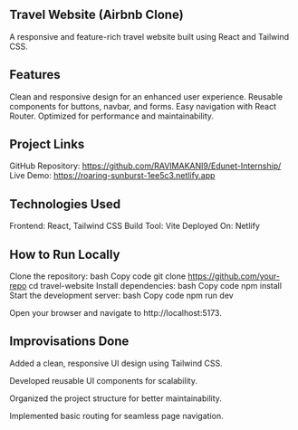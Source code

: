 Travel Website (Airbnb Clone)
------------------------------------------------------
A responsive and feature-rich travel website built using React and Tailwind CSS.

Features 
------------------------------------
Clean and responsive design for an enhanced user experience.
Reusable components for buttons, navbar, and forms.
Easy navigation with React Router.
Optimized for performance and maintainability.

Project Links
------------------------------------
GitHub Repository: https://github.com/RAVIMAKANI9/Edunet-Internship/
Live Demo: https://roaring-sunburst-1ee5c3.netlify.app

Technologies Used
-------------------------------------
Frontend: React, Tailwind CSS
Build Tool: Vite
Deployed On: Netlify

How to Run Locally
--------------------------------------------
Clone the repository:
bash
Copy code
git clone https://github.com/your-repo
cd travel-website
Install dependencies:
bash
Copy code
npm install
Start the development server:
bash
Copy code
npm run dev

Open your browser and navigate to http://localhost:5173.

Improvisations Done
----------------------------------------
Added a clean, responsive UI design using Tailwind CSS.

Developed reusable UI components for scalability.

Organized the project structure for better maintainability.

Implemented basic routing for seamless page navigation.
